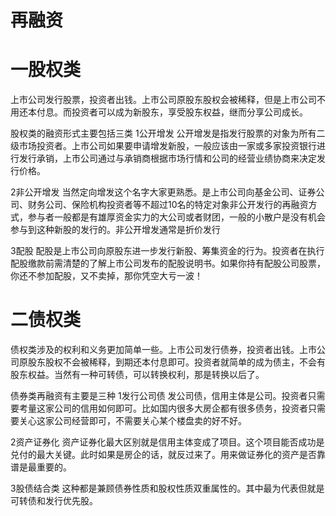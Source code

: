 # 再融资

# 一股权类
上市公司发行股票，投资者出钱。上市公司原股东股权会被稀释，但是上市公司不用还本付息。而投资者可以成为新股东，享受股东权益，继而分享公司成长。
 
股权类的融资形式主要包括三类
1公开增发
公开增发是指发行股票的对象为所有二级市场投资者。上市公司如果要申请增发新股，一般应该由一家或多家投资银行进行发行承销，上市公司通过与承销商根据市场行情和公司的经营业绩协商来决定发行价格。
 
2非公开增发
当然定向增发这个名字大家更熟悉。是上市公司向基金公司、证券公司、财务公司、保险机构投资者等不超过10名的特定对象非公开发行的再融资方式，参与者一般都是有雄厚资金实力的大公司或者财团，一般的小散户是没有机会参与到这种新股的发行的。非公开增发通常是折价发行
 
3配股
配股是上市公司向原股东进一步发行新股、筹集资金的行为。投资者在执行配股缴款前需清楚的了解上市公司发布的配股说明书。如果你持有配股公司股票，你还不参加配股，又不卖掉，那你凭空大亏一波！

# 二债权类

债权类涉及的权利和义务更加简单一些。上市公司发行债券，投资者出钱。上市公司原股东股权不会被稀释，到期还本付息即可。投资者就简单的成为债主，不会有股东权益。当然有一种可转债，可以转换权利，那是转换以后了。
 
债券类再融资有主要是三种
1发行公司债
发公司债，信用主体是公司。投资者只需要考量这家公司的信用如何即可。比如国内很多大房企都有很多债务，投资者只需要关心这家公司经营即可，不需要关心某个楼盘卖的好不好。
 
2资产证券化
资产证券化最大区别就是信用主体变成了项目。这个项目能否成功是兑付的最大关键。此时如果是房企的话，就反过来了。用来做证券化的资产是否靠谱是最重要的。
 
3股债结合类
这种都是兼顾债券性质和股权性质双重属性的。其中最为代表但就是可转债和发行优先股。